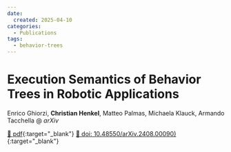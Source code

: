 ```yaml
---
date:
  created: 2025-04-10
categories:
  - Publications
tags:
  - behavior-trees
---
```


# Execution Semantics of Behavior Trees in Robotic Applications

Enrico Ghiorzi, __Christian Henkel__, Matteo Palmas, Michaela Klauck, Armando Tacchella @ _arXiv_

[📄 pdf](https://arxiv.org/pdf/2408.00090){:target="_blank"} [🔗 doi: 10.48550/arXiv.2408.00090)](https://doi.org/10.48550/arXiv.2408.00090){:target="_blank"}
